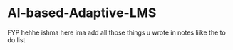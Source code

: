 # AI-based-Adaptive-LMS
FYP
hehhe ishma here
ima add all those things u wrote in notes liike the to do list
